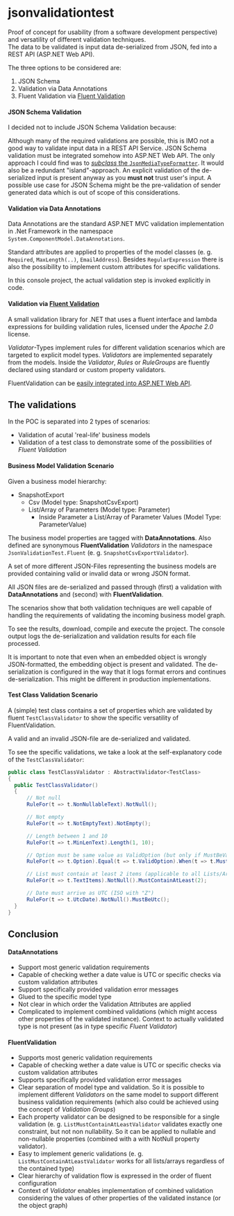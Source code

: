 # jsonvalidationtest

Proof of concept for usability (from a software development perspective) and versatility of different validation techniques.  
The data to be validated is input data de-serialized from JSON, fed into a REST API (ASP.NET Web API).
  
The three options to be considered are:

1. JSON Schema
2. Validation via Data Annotations
3. Fluent Validation via [Fluent Validation](https://github.com/JeremySkinner/FluentValidation)


#### JSON Schema Validation
I decided not to include JSON Schema Validation because:

Although many of the required validations are possible, this is IMO not a good way to validate input data in a REST API Service. JSON Schema validation must be integrated somehow into ASP.NET Web API. The only approach I could find was to [*subclass* the `JsonMediaTypeFormatter`](http://vitalyal.blogspot.de/2013/10/json-schema-validation-in-web-api.html). It would also be a redundant "island"-approach. An explicit validation of the de-serialized input is  present anyway as you **must not** trust user's input. A possible use case for JSON Schema might be the pre-validation of sender generated data which is out of scope of this considerations.

#### Validation via Data Annotations

Data Annotations are the standard ASP.NET MVC validation implementation in .Net Framework in the namespace `System.ComponentModel.DataAnnotations`.

Standard attributes are applied to properties of the model classes (e. g. `Required`, `MaxLength(..)`, `EmailAddress`). Besides `RegularExpression` there is also the possibility to implement custom attributes for specific validations.

In this console project, the actual validation step is invoked explicitly in code.

#### Validation via [Fluent Validation](https://github.com/JeremySkinner/FluentValidation)

A small validation library for .NET that uses a fluent interface and lambda expressions for building validation rules, licensed under the *Apache 2.0* license. 

*Validator*-Types implement rules for different validation scenarios which are targeted to explicit model types. *Validators* are implemented separately from the models. Inside the *Validator*, *Rules* or *RuleGroups* are fluently declared using standard or custom property validators.

FluentValidation can be [easily integrated into ASP.NET Web API](https://www.exceptionnotfound.net/custom-validation-in-asp-net-web-api-with-fluentvalidation/).

## The validations

In the POC is separated into 2 types of scenarios:

- Validation of acutal 'real-life' business models
- Validation of a test class to demonstrate some of the possibilities of *Fluent Validation*

#### Business Model Validation Scenario

Given a business model hierarchy:

- SnapshotExport
  - Csv (Model type: SnapshotCsvExport)
  - List/Array of Parameters (Model type: Parameter)
    - Inside Parameter a List/Array of Parameter Values (Model Type: ParameterValue)
    
The business model properties are tagged with **DataAnnotations**. Also defined are synonymous **FluentValidation** *Validators* in the namespace `JsonValidationTest.Fluent` (e. g. `SnapshotCsvExportValidator`).

A set of more different JSON-Files representing the business models are provided containing valid or invalid data or wrong JSON format.

All JSON files are de-serialized and passed through (first) a validation with **DataAnnotations** and (second) with **FluentValidation**.

The scenarios show that both validation techniques are well capable of handling the requirements of validating the incoming business model graph. 

To see the results, download, compile and execute the project. The console output logs the de-serialization and validation results for each file processed.

It is important to note that even when an embedded object is wrongly JSON-formatted, the embedding object is present and validated. The de-serialization is configured in the way that it logs format errors and continues de-serialization. This might be different in production implementations.

#### Test Class Validation Scenario

A (simple) test class contains a set of properties which are validated by fluent `TestClassValidator` to show the specific versatility of FluentValidation.

A valid and an invalid JSON-file are de-serialized and validated.

To see the specific validations, we take a look at the self-explanatory code of the `TestClassValidator`:

```csharp
public class TestClassValidator : AbstractValidator<TestClass>
{
  public TestClassValidator()
  {
      // Not null
      RuleFor(t => t.NonNullableText).NotNull();

      // Not empty
      RuleFor(t => t.NotEmptyText).NotEmpty();

      // Length between 1 and 10
      RuleFor(t => t.MinLenText).Length(1, 10);

      // Option must be same value as ValidOption (but only if MustBeValidOption is true)
      RuleFor(t => t.Option).Equal(t => t.ValidOption).When(t => t.MustBeValidOption);

      // List must contain at least 2 items (applicable to all Lists/Arrays)
      RuleFor(t => t.TextItems).NotNull().MustContainAtLeast(2);

      // Date must arrive as UTC (ISO with "Z")
      RuleFor(t => t.UtcDate).NotNull().MustBeUtc();
  }
}
```

## Conclusion

#### DataAnnotations

- Support most generic validation requirements 
- Capable of checking wether a date value is UTC or specific checks via custom validation attributes
- Support specifically provided validation error messages
- Glued to the specific model type
- Not clear in which order the Validation Attributes are applied
- Complicated to implement combined validations (which might access other properties of the validated instance). Context to actually validated type is not present (as in type specific *Fluent Validator*)

#### FluentValidation

- Supports most generic validation requirements 
- Capable of checking wether a date value is UTC or specific checks via custom validation attributes
- Supports specifically provided validation error messages
- Clear separation of model type and validation. So it is possible to implement different *Validators* on the same model to support different business validation requirements (which also could be achieved using the concept of *Validation Groups*)
- Each property validator can be designed to be responsible for a single validation (e. g. `ListMustContainAtLeastValidator` validates exactly one constraint, but not non nullability. So it can be applied to nullable and non-nullable properties (combined with a with NotNull property validator).
- Easy to implement generic validations (e. g. `ListMustContainAtLeastValidator` works for all lists/arrays regardless of the contained type)
- Clear hierarchy of validation flow is expressed in the order of fluent configuration
- Context of *Validator* enables implementation of combined validation considering the values of other properties of the validated instance (or the object graph)
